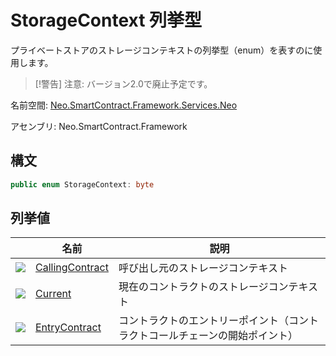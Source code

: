 # StorageContext 列挙型

プライベートストアのストレージコンテキストの列挙型（enum）を表すのに使用します。

> [!警告]
> 注意: バージョン2.0で廃止予定です。

名前空間: [Neo.SmartContract.Framework.Services.Neo](../neo.md)

アセンブリ: Neo.SmartContract.Framework

## 構文

```c#
public enum StorageContext: byte
```

## 列挙値

| | 名前 | 説明 |
| ---------------------------------------- | ---------------------------------------- | ---------------------- |
| ![](https://i-msdn.sec.s-msft.com/dynimg/IC134134.jpeg) | [CallingContract](StorageContext/CallingContract.md) | 呼び出し元のストレージコンテキスト |
| ![](https://i-msdn.sec.s-msft.com/dynimg/IC134134.jpeg) | [Current](StorageContext/Current.md) | 現在のコントラクトのストレージコンテキスト |
| ![](https://i-msdn.sec.s-msft.com/dynimg/IC134134.jpeg) | [EntryContract](StorageContext/EntryContract.md) | コントラクトのエントリーポイント（コントラクトコールチェーンの開始ポイント） |
